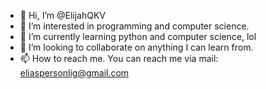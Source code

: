- 👋 Hi, I’m @ElijahQKV
- 👀 I’m interested in programming and computer science.
- 🌱 I’m currently learning python and computer science, lol
- 💞️ I’m looking to collaborate on anything I can learn from.
- 📫 How to reach me. You can reach me via mail: eliaspersonlig@gmail.com

<!---
ElijahQKV/ElijahQKV is a ✨ special ✨ repository because its `README.md` (this file) appears on your GitHub profile.
You can click the Preview link to take a look at your changes.
--->
